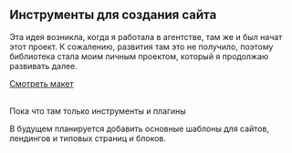 <h2>Инструменты для создания сайта</h2>
<p>Эта идея возникла, когда я работала в агентстве, там же и был начат этот проект. К сожалению, развития там это не получило, поэтому библиотека стала моим личным проектом, который я продолжаю развивать далее.</p>
<a href="https://aliszhuravl.github.io/tools/web/index.html">Смотреть макет</a>
<br>
<br>
<p>Пока что там только инструменты и плагины</p>
<p>В будущем планируется добавить основные шаблоны для сайтов, лендингов и типовых страниц и блоков.</p>
